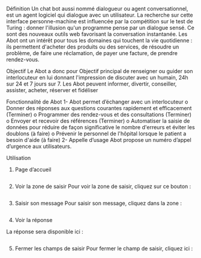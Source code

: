 Définition 
  Un chat bot aussi nommé dialogueur ou agent conversationnel, est un agent logiciel qui dialogue avec un utilisateur. La recherche sur cette interface personne-machine est influencée par la compétition sur le test de Turing : donner l'illusion qu'un programme pense par un dialogue sensé. Ce sont des nouveaux outils web favorisant la conversation instantanée.
  Les Abot ont un intérêt pour tous les domaines qui touchent la vie quotidienne : ils permettent d'acheter des produits ou des services, de résoudre un problème, de faire une réclamation, de payer une facture, de prendre rendez-vous.

Objectif 
  Le Abot a donc pour Objectif principal de renseigner ou guider son interlocuteur en lui donnant l'impression de discuter avec un humain, 24h sur 24 et 7 jours sur 7. Les Abot peuvent informer, divertir, conseiller, assister, acheter, réserver et fidéliser

Fonctionnalité de Abot
  1-	Abot permet d’échanger avec un interlocuteur
    o	Donner des réponses aux questions courantes rapidement et efficacement (Terminer)
    o	Programmer des rendez-vous et des consultations (Terminer)
    o	Envoyer et recevoir des références (Terminer)
    o	Automatiser la saisie de données pour réduire de façon significative le nombre d'erreurs et éviter les doublons (à faire)
    o	Prévenir le personnel de l'hôpital lorsque le patient a besoin d'aide (à faire)
  2-	Appelle d’usage
    Abot propose un numéro d’appel d’urgence aux utilisateurs. 

Utilisation
1.	Page d’accueil 

<img href="">









2.	Voir la zone de saisir
Pour voir la zone de saisir, cliquez sur ce bouton :

<img href="">

3.	Saisir son message
Pour saisir son message, cliquez dans la zone :

<img href="">






4.	Voir la réponse 

La réponse sera disponible ici :

<img href="">



5.	Fermer les champs de saisir
Pour fermer le champ de saisir, cliquez ici :

<img href="">



